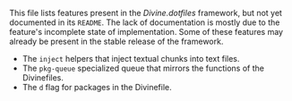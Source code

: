 This file lists features present in the *Divine.dotfiles* framework, but not yet documented in its `README`.
The lack of documentation is mostly due to the feature's incomplete state of implementation.
Some of these features may already be present in the stable release of the framework.

* The `inject` helpers that inject textual chunks into text files.
* The `pkg-queue` specialized queue that mirrors the functions of the Divinefiles.
* The `d` flag for packages in the Divinefile.